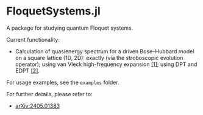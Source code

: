 # FloquetSystems.jl

A package for studying quantum Floquet systems.

Current functionality:

* Calculation of quasienergy spectrum for a driven Bose–Hubbard model on a square lattice (1D, 2D): exactly (via the stroboscopic evolution operator); using van Vleck high-frequency expansion [[1]][Eckardt2015]; using DPT and EDPT [[2]][Braver2024].

For usage examples, see the `examples` folder.

For further details, please refer to:

* [arXiv:2405.01383](https://arxiv.org/abs/2405.01383)

[Eckardt2015]: https://dx.doi.org/10.1088/1367-2630/17/9/093039
[Braver2024]: https://arxiv.org/abs/2405.01383